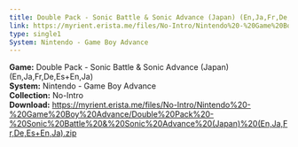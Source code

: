 ```yaml
---
title: Double Pack - Sonic Battle & Sonic Advance (Japan) (En,Ja,Fr,De,Es+En,Ja)
link: https://myrient.erista.me/files/No-Intro/Nintendo%20-%20Game%20Boy%20Advance/Double%20Pack%20-%20Sonic%20Battle%20&%20Sonic%20Advance%20(Japan)%20(En,Ja,Fr,De,Es+En,Ja).zip
type: single1
System: Nintendo - Game Boy Advance
---
```

<b>Game:</b> Double Pack - Sonic Battle & Sonic Advance (Japan) (En,Ja,Fr,De,Es+En,Ja)<br>
<b>System:</b> Nintendo - Game Boy Advance<br>
<b>Collection:</b> No-Intro<br>
<b>Download:</b> https://myrient.erista.me/files/No-Intro/Nintendo%20-%20Game%20Boy%20Advance/Double%20Pack%20-%20Sonic%20Battle%20&%20Sonic%20Advance%20(Japan)%20(En,Ja,Fr,De,Es+En,Ja).zip